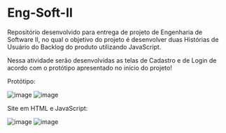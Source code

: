 # Eng-Soft-II

Repositório desenvolvido para entrega de projeto de Engenharia de Software II, no qual o objetivo do projeto é desenvolver duas Histórias de Usuário do Backlog do produto utilizando JavaScript. 

Nessa atividade serão desenvolvidas as telas de Cadastro e de Login de acordo com o protótipo apresentado no início do projeto!

Protótipo:

![image](https://github.com/erickhoawata/Eng-Soft-II/assets/126245787/d4a1ad9a-d3a9-4f28-8def-26de252f4da7)
![image](https://github.com/erickhoawata/Eng-Soft-II/assets/126245787/857de717-1234-4524-a9d2-1e1f67b91db0)


Site em HTML e JavaScript:

![image](https://github.com/erickhoawata/Eng-Soft-II/assets/126245787/7d8d7487-5590-498a-8a6d-d591434350e2)
![image](https://github.com/erickhoawata/Eng-Soft-II/assets/126245787/b551f98b-313c-46b1-ad8a-e505f97f3502)
